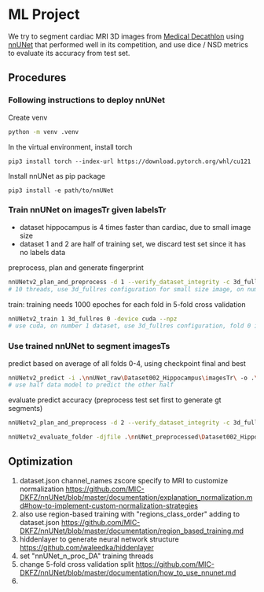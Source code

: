 # ML Project

We try to segment cardiac MRI 3D images from [Medical Decathlon](http://medicaldecathlon.com/) using [nnUNet](https://github.com/MIC-DKFZ/nnUNet/) that performed well in its competition, and use dice / NSD metrics to evaluate its accuracy from test set.

## Procedures

### Following instructions to deploy nnUNet

Create venv

```sh
python -m venv .venv
```

In the virtual environment, install torch

```
pip3 install torch --index-url https://download.pytorch.org/whl/cu121
```

Install nnUNet as pip package

```
pip3 install -e path/to/nnUNet
```

### Train nnUNet on imagesTr given labelsTr

- dataset hippocampus is 4 times faster than cardiac, due to small image size
- dataset 1 and 2 are half of training set, we discard test set since it has no labels data

preprocess, plan and generate fingerprint

```sh
nnUNetv2_plan_and_preprocess -d 1 --verify_dataset_integrity -c 3d_fullres -np 10
# 10 threads, use 3d_fullres configuration for small size image, on number 1 dataset, integrity verified
```
train: training needs 1000 epoches for each fold in 5-fold cross validation

```sh
nnUNetv2_train 1 3d_fullres 0 -device cuda --npz
# use cuda, on number 1 dataset, use 3d_fullres configuration, fold 0 in 5-fold cross validation, npz save softmax pred in final validation
```

### Use trained nnUNet to segment imagesTs

predict based on average of all folds 0-4, using checkpoint final and best

```sh
nnUNetv2_predict -i .\nnUNet_raw\Dataset002_Hippocampus\imagesTr\ -o .\nnUNet_results\Dataset001_Hippocampus\nnUNetTrainer__nnUNetPlans__3d_fullres\pred\ -d 1 -c 3d_fullres -f 0 -chk checkpoint_final.pth -npp 4 -nps 4 -device cuda
# use half data model to predict the other half
```

evaluate predict accuracy (preprocess test set first to generate gt segments)

```sh
nnUNetv2_plan_and_preprocess -d 2 --verify_dataset_integrity -c 3d_fullres -np 10
```

```sh
nnUNetv2_evaluate_folder -djfile .\nnUNet_preprocessed\Dataset002_Hippocampus\dataset.json -pfile .\nnUNet_preprocessed\Dataset002_Hippocampus\nnUNetPlans.json .\nnUNet_preprocessed\Dataset002_Hippocampus\gt_segmentations\ .\nnUNet_results\Dataset001_Hippocampus\nnUNetTrainer__nnUNetPlans__3d_fullres\pred\
```

## Optimization

1. dataset.json channel_names zscore specify to MRI to customize normalization https://github.com/MIC-DKFZ/nnUNet/blob/master/documentation/explanation_normalization.md#how-to-implement-custom-normalization-strategies
2. also use region-based training with "regions_class_order" adding to dataset.json https://github.com/MIC-DKFZ/nnUNet/blob/master/documentation/region_based_training.md
3. hiddenlayer to generate neural network structure https://github.com/waleedka/hiddenlayer
4. set "nnUNet_n_proc_DA" training threads
5. change 5-fold cross validation split https://github.com/MIC-DKFZ/nnUNet/blob/master/documentation/how_to_use_nnunet.md
6. 
